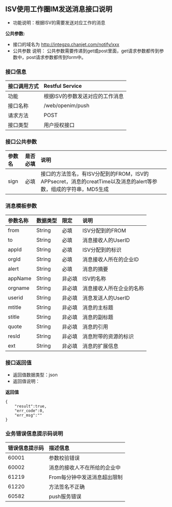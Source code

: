 ## ISV使用工作圈IM发送消息接口说明
+ 功能说明：根据ISV的需要发送对应工作的消息

**公共参数:**
+ 接口的域名为 http://integzq.chanjet.com/notify/xxx
+ 公共参数 说明： 公共参数需要传递到get或post里面，get请求参数都传到参数中，post请求参数都传到form中。

### 接口信息
|接口调用方式 |	Restful Service|
|:-------------|:-------------|
|功能	     | 根据ISV的参数发送对应的工作消息|
|接口名称	|/web/openim/push|
|请求方法	|POST|
|接口类型	|用户授权接口|

### 接口公共参数
|参数名	|是否必填	|说明
|:-------------|:-------------|:-------------|
|sign	|必填	|接口的方法签名，有ISV分配到的FROM，ISV的APPsecret，消息的creatTime以及消息的alert等参数，组成的字符串，MD5生成|

### 消息模板参数

|参数名称|	数据类型|	限定|	说明|
|:-------------|:-------------|:-------------|:-------------|
|from	|String |必填	|ISV分配到的FROM|
|to	|String |必填	|消息接收人的UserID|
|appId	|String |必填	|ISV分配到的标识|
|orgId	|String |必填	|消息接收人所在的企业ID|
|alert	|String |必填	|消息的摘要|
|appName	|String |非必填	|ISV的名称|
|orgname	|String |非必填	|消息接收人所在企业的名称|
|userid	|String |非必填	|消息发送人的UserID|
|mtitle	|String |非必填	|消息的主标题|
|stitle	|String |非必填	|消息的副标题|
|quote	|String |非必填	|消息的引用|
|resId	|String |非必填	|消息附带的资源的标识|
|ext	|String |非必填	|消息的扩展信息|



### 接口返回值
+ 返回值数据类型：json
+ 返回值说明：

**返回值**
```
{
	"result":true,
	"err_code":0,
	"err_msg":""
}
```


### 业务错误信息提示码说明
|错误信息提示码|描述信息|
|:-------------|:-------------|
|60001|参数校验错误|
|60002|消息的接收人不在所给的企业中|
|61219|From每分钟中发送消息超出限制|
|61220|方法签名不正确|
|60582	|push服务错误|